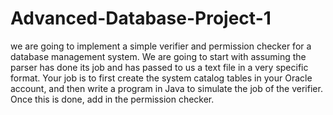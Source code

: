 # Advanced-Database-Project-1
we are going to implement a simple verifier and permission checker for a database management system. We are going to start with assuming the parser has done its job and has passed to us a text file in a very specific format. Your job is to first create the system catalog tables in your Oracle account, and then write a program in Java to simulate the job of the verifier. Once this is done, add in the permission checker.
